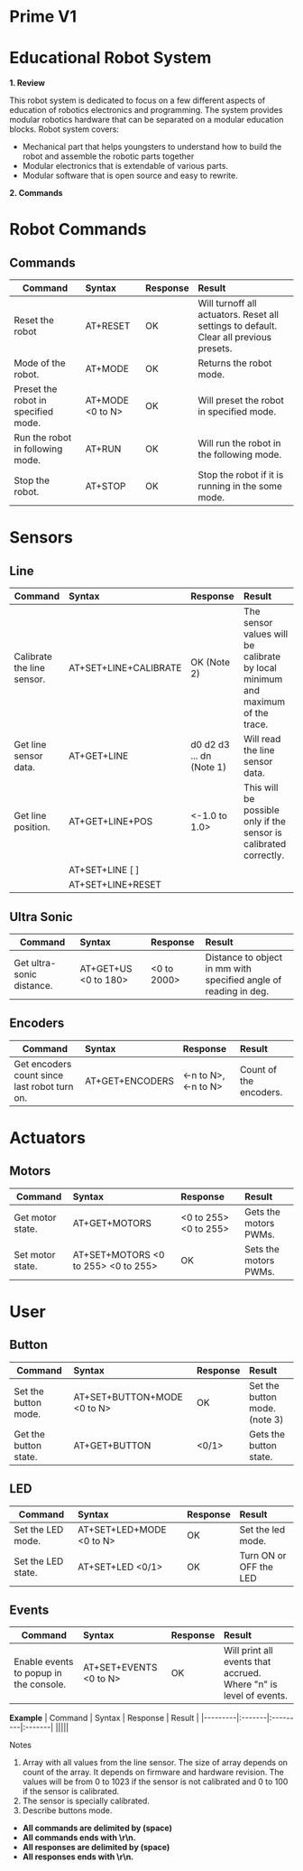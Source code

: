 # Prime V1

# Educational Robot System

**1. Review**

This robot system is dedicated to focus on a few different aspects of education of robotics electronics and programming.
The system provides modular robotics hardware that can be separated on a modular education blocks. Robot system covers:

- Mechanical part that helps youngsters to understand how to build the robot and assemble the robotic parts together
- Modular electronics that is extendable of various parts.
- Modular software that is open source and easy to rewrite.

**2. Commands**


# Robot Commands

## Commands
| Command | Syntax | Response | Result |
|---------|:-------|:---------|:-------|
|Reset the robot | AT+RESET | OK | Will turnoff all actuators. Reset all settings to default. Clear all previous presets.|
|Mode of the robot. |AT+MODE|OK|Returns the robot mode.|
|Preset the robot in specified mode.|AT+MODE <0 to N>|OK|Will preset the robot in specified mode.|
|Run the robot in following mode.|AT+RUN|OK|Will run the robot in the following mode.|
|Stop the robot.|AT+STOP|OK|Stop the robot if it is running in the some mode.|

# Sensors

## Line
| Command | Syntax | Response | Result |
|---------|:-------|:---------|:-------|
|Calibrate the line sensor.|AT+SET+LINE+CALIBRATE|OK (Note 2)|The sensor values will be calibrate by local minimum and maximum of the trace.|
|Get line sensor data.|AT+GET+LINE|d0 d2 d3 ... dn (Note 1)|Will read the line sensor data.|
|Get line position.|AT+GET+LINE+POS|<-1.0 to 1.0>|This will be possible only if the sensor is calibrated correctly.|
||AT+SET+LINE [ ]|||
||AT+SET+LINE+RESET|||

## Ultra Sonic
| Command | Syntax | Response | Result |
|---------|:-------|:---------|:-------|
|Get ultra-sonic distance.|AT+GET+US <0 to 180>|<0 to 2000>|Distance to object in mm with specified angle of reading in deg.|


## Encoders
| Command | Syntax | Response | Result |
|---------|:-------|:---------|:-------|
|Get encoders count since last robot turn on.|AT+GET+ENCODERS|<-n to N>,<-n to N>|Count of the encoders.|

# Actuators

## Motors

| Command | Syntax | Response | Result |
|---------|:-------|:---------|:-------|
|Get motor state.|AT+GET+MOTORS|<0 to 255> <0 to 255>|Gets the motors PWMs.|
|Set motor state.|AT+SET+MOTORS <0 to 255> <0 to 255>|OK|Sets the motors PWMs.|

# User

## Button
| Command | Syntax | Response | Result |
|---------|:-------|:---------|:-------|
|Set the button mode.|AT+SET+BUTTON+MODE <0 to N>|OK|Set the button mode. (note 3)|
|Get the button state.|AT+GET+BUTTON|<0/1>|Gets the button state.|

## LED
| Command | Syntax | Response | Result |
|---------|:-------|:---------|:-------|
|Set the LED mode.|AT+SET+LED+MODE <0 to N>|OK|Set the led mode.|
|Set the LED state.|AT+SET+LED <0/1>|OK|Turn ON or OFF the LED|

## Events
| Command | Syntax | Response | Result |
|---------|:-------|:---------|:-------|
|Enable events to popup in the console.|AT+SET+EVENTS <0 to N>|OK|Will print all events that accrued. Where "n" is level of events.|



**Example**
| Command | Syntax | Response | Result |
|---------|:-------|:---------|:-------|
|||||

Notes
1. Array with all values from the line sensor. The size of array depends on count of the array. It depends on firmware and hardware revision. The values will be from 0 to 1023 if the sensor is not calibrated and 0 to 100 if the sensor is calibrated.
2. The sensor is specially calibrated.
3. Describe buttons mode.
* **All commands are delimited by (space)**
* **All commands ends with \r\n.**
* **All responses are delimited by (space)**
* **All responses ends with \r\n.**
